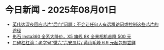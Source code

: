 # 今日新闻 - 2025年08月01日
- [英伟达深夜回应芯片“后门”问题：不会让任何人有远程访问或控制这些芯片的途径](https://www.ithome.com/0/872/213.htm)
- [影石 Insta360 全系大降价，X5 旗舰 8K 全景相机首降 500 元](https://www.ithome.com/0/872/212.htm)
- [口碑杠杠滴：老字号“徽六”六安瓜片/ 黄山毛峰 6.9 元起包邮尝鲜](https://lapin.ithome.com/html/digi/872169.htm)
